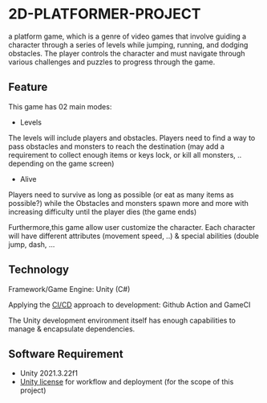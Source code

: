 # 2D-PLATFORMER-PROJECT

a platform game, which is a genre of video games that involve guiding a character through a series of levels while jumping, running, and dodging obstacles. The player controls the character and must navigate through various challenges and puzzles to progress through the game.
## Feature

This game has 02 main modes:
- Levels
 
The levels will include players and obstacles. Players need to find a way to pass obstacles and monsters to reach the destination (may add a requirement to collect enough items or keys lock, or kill all monsters, .. depending on the game screen)
- Alive

Players need to survive as long as possible (or eat as many items as possible?) while the
Obstacles and monsters spawn more and more with increasing difficulty until the player dies
(the game ends)


Furthermore,this game allow user customize the character. Each character will have different attributes (movement speed, ..) & special abilities (double jump, dash, ... 


## Technology

Framework/Game Engine: Unity (C#)

Applying the [CI/CD](https://game.ci) approach to development: Github Action and GameCI

The Unity development environment itself has enough capabilities to manage & encapsulate dependencies.

## Software Requirement

- Unity 2021.3.22f1
- [Unity license](https://github.com/reanimation47/2d-platformer-project/actions/workflows/activation.yml) for workflow and deployment (for the scope of this project)
